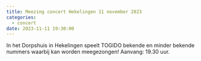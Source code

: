 ```yaml
---
title: Meezing concert Hekelingen 11 november 2023
categories:
  - concert
date: 2023-11-11 19:30:00
---
```


In het Dorpshuis in Hekelingen speelt TOGIDO bekende en minder bekende nummers
waarbij kan worden meegezongen! Aanvang: 19.30 uur.
